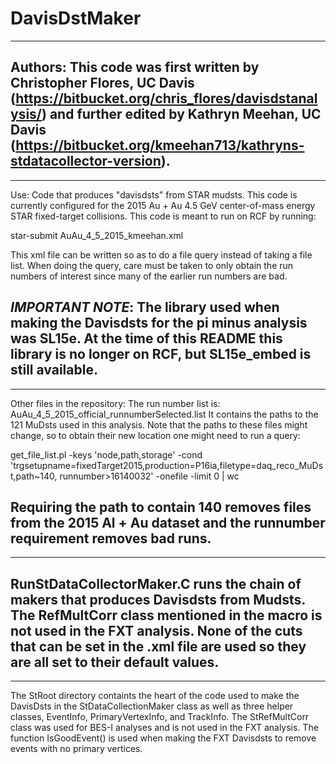 # DavisDstMaker

------------------------------------------------------------------------------------------------------
Authors: This code was first written by Christopher Flores, UC Davis (https://bitbucket.org/chris_flores/davisdstanalysis/) and further edited by Kathryn Meehan, UC Davis (https://bitbucket.org/kmeehan713/kathryns-stdatacollector-version).
------------------------------------------------------------------------------------------------------


------------------------------------------------------------------------------------------------------
Use: Code that produces "davisdsts" from STAR mudsts. This code is currently configured for the 2015 Au + Au 4.5 GeV center-of-mass energy STAR fixed-target collisions. This code is meant to run on RCF by running:

star-submit AuAu_4_5_2015_kmeehan.xml

This xml file can be written so as to do a file query instead of taking a file list. When doing the query, care must be taken to only obtain the run numbers of interest since many of the earlier run numbers are bad. 

*IMPORTANT NOTE*: The library used when making the Davisdsts for the pi minus analysis was SL15e. At the time of this README this library is no longer on RCF, but SL15e_embed is still available. 
------------------------------------------------------------------------------------------------------


------------------------------------------------------------------------------------------------------
Other files in the repository:
The run number list is: AuAu_4_5_2015_official_runnumberSelected.list
It contains the paths to the 121 MuDsts used in this analysis. Note that the paths to these files might change, so to obtain their new location one might need to run a query:

get_file_list.pl -keys 'node,path,storage' -cond 'trgsetupname=fixedTarget2015,production=P16ia,filetype=daq_reco_MuDst,path~140, runnumber>16140032' -onefile -limit 0 | wc

Requiring the path to contain 140 removes files from the 2015 Al + Au dataset and the runnumber requirement removes bad runs. 
------------------------------------------------------------------------------------------------------


------------------------------------------------------------------------------------------------------
RunStDataCollectorMaker.C runs the chain of makers that produces Davisdsts from Mudsts. The RefMultCorr class mentioned in the macro is not used in the FXT analysis. None of the cuts that can be set in the .xml file are used so they are all set to their default values.
------------------------------------------------------------------------------------------------------


------------------------------------------------------------------------------------------------------
The StRoot directory containts the heart of the code used to make the DavisDsts in the StDataCollectionMaker class as well as three helper classes, EventInfo, PrimaryVertexInfo, and TrackInfo. The StRefMultCorr class was used for BES-I analyses and is not used in the FXT analysis. The function IsGoodEvent() is used when making the FXT Davisdsts to remove events with no primary vertices.






